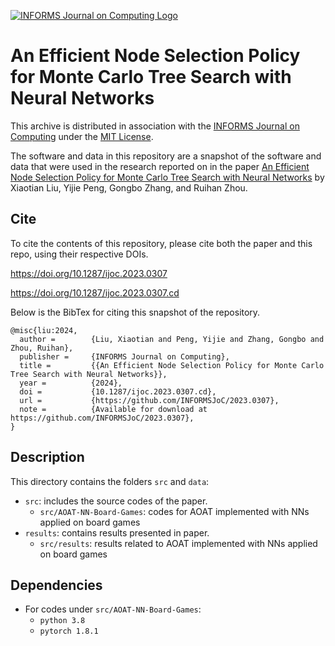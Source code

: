 [![INFORMS Journal on Computing Logo](https://INFORMSJoC.github.io/logos/INFORMS_Journal_on_Computing_Header.jpg)](https://pubsonline.informs.org/journal/ijoc)

# An Efficient Node Selection Policy for Monte Carlo Tree Search with Neural Networks
This archive is distributed in association with the [INFORMS Journal on
Computing](https://pubsonline.informs.org/journal/ijoc) under the [MIT License](LICENSE.txt).

The software and data in this repository are a snapshot of the software and data
that were used in the research reported on in the paper
[An Efficient Node Selection Policy for Monte Carlo Tree Search with Neural Networks](https://doi.org/10.1287/ijoc.2023.0307) by Xiaotian Liu, Yijie Peng, Gongbo Zhang, and Ruihan Zhou.


## Cite

To cite the contents of this repository, please cite both the paper and this repo, using their respective DOIs.

https://doi.org/10.1287/ijoc.2023.0307

https://doi.org/10.1287/ijoc.2023.0307.cd

Below is the BibTex for citing this snapshot of the repository.

```
@misc{liu:2024,
  author =        {Liu, Xiaotian and Peng, Yijie and Zhang, Gongbo and Zhou, Ruihan},
  publisher =     {INFORMS Journal on Computing},
  title =         {{An Efficient Node Selection Policy for Monte Carlo Tree Search with Neural Networks}},
  year =          {2024},
  doi =           {10.1287/ijoc.2023.0307.cd},
  url =           {https://github.com/INFORMSJoC/2023.0307},
  note =          {Available for download at https://github.com/INFORMSJoC/2023.0307},
}  
```

## Description

This directory contains the folders `src` and `data`:
- `src`: includes the source codes of the paper.
  - `src/AOAT-NN-Board-Games`: codes for AOAT implemented with NNs applied on board games
- `results`: contains results presented in paper.
  - `src/results`: results related to AOAT implemented with NNs applied on board games

## Dependencies
- For codes under `src/AOAT-NN-Board-Games`:
  - `python 3.8`
  - `pytorch 1.8.1`
